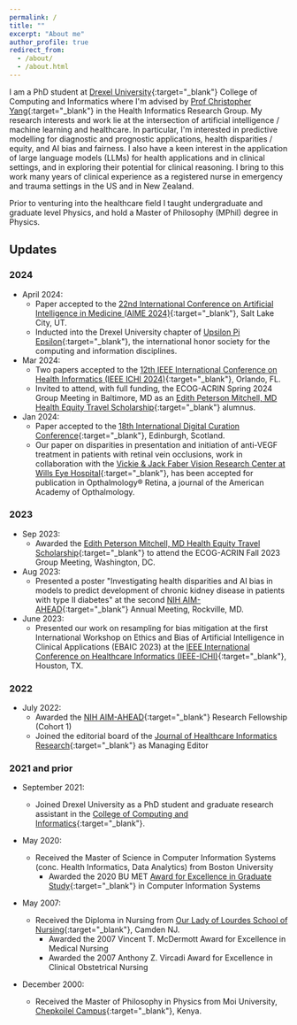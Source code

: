 ```yaml
---
permalink: /
title: ""
excerpt: "About me"
author_profile: true
redirect_from: 
  - /about/
  - /about.html
---
```


I am a PhD student at [Drexel University](https://drexel.edu/cci/){:target="_blank"} College of Computing and Informatics where I'm advised by [Prof Christopher Yang](http://cci.drexel.edu/faculty/cyang/){:target="_blank"} in the Health Informatics Research Group. My research interests and work lie at the intersection of artificial intelligence / machine learning and healthcare.  In particular, I'm interested in predictive modelling for diagnostic and prognostic applications, health disparities / equity, and AI bias and fairness. I also have a keen interest in the application of large language models (LLMs) for health applications and in clinical settings, and in exploring their potential for clinical reasoning. I bring to this work many years of clinical experience as a registered nurse in emergency and trauma settings in the US and in New Zealand.

Prior to venturing into the healthcare field I taught undergraduate and graduate level Physics, and hold a Master of Philosophy (MPhil) degree in Physics.

## Updates

### 2024
- April 2024: 
  - Paper accepted to the [22nd International Conference on Artificial Intelligence in Medicine (AIME 2024)](https://aime24.aimedicine.info/){:target="_blank"}, Salt Lake City, UT.
  - Inducted into the Drexel University chapter of [Upsilon Pi Epsilon](https://upe.acm.org/){:target="_blank"}, the international honor society for the computing and information disciplines. 
- Mar 2024: 
  - Two papers accepted to the [12th IEEE International Conference on Health Informatics (IEEE ICHI 2024)](https://ieeeichi2024.github.io/){:target="_blank"}, Orlando, FL.
  - Invited to attend, with full funding, the ECOG-ACRIN Spring 2024 Group Meeting in Baltimore, MD as an [Edith Peterson Mitchell, MD Health Equity Travel Scholarship](https://ecog-acrin.org/research/mentorship/travel-scholarships/){:target="_blank"} alumnus.
- Jan 2024: 
  - Paper accepted to the [18th International Digital Curation Conference](https://dcc.ac.uk/events/idcc24){:target="_blank"}, Edinburgh, Scotland.
  - Our paper on disparities in presentation and initiation of anti-VEGF treatment in patients with retinal vein occlusions, work in collaboration with the [Vickie & Jack Faber Vision Research Center at Wills Eye Hospital](https://www.willseye.org/research-2/){:target="_blank"}, has been accepted for publication in Opthalmology® Retina, a journal of the American Academy of Opthalmology. 

### 2023
- Sep 2023: 
  - Awarded the [Edith Peterson Mitchell, MD Health Equity Travel Scholarship](https://ecog-acrin.org/research/mentorship/travel-scholarships/){:target="_blank"} to attend the ECOG-ACRIN Fall 2023 Group Meeting, Washington, DC.
- Aug 2023: 
  - Presented a poster "Investigating health disparities and AI bias in models to predict development of chronic kidney disease in patients with type II diabetes" at the second [NIH AIM-AHEAD](https://aim-ahead.net/){:target="_blank"} Annual Meeting, Rockville, MD.
- June 2023: 
  - Presented our work on resampling for bias mitigation at the first International Workshop on Ethics and Bias of Artificial Intelligence in Clinical Applications (EBAIC 2023) at the [IEEE International Conference on Healthcare Informatics (IEEE-ICHI)](https://ieeeichi.github.io/ICHI2023/){:target="_blank"}, Houston, TX.


### 2022

- July 2022: 
  - Awarded the [NIH AIM-AHEAD](https://aim-ahead.net/){:target="_blank"} Research Fellowship (Cohort 1)
  - Joined the editorial board of the [Journal of Healthcare Informatics Research](https://www.springer.com/journal/41666){:target="_blank"} as Managing Editor

### 2021 and prior

- September 2021: 
  - Joined Drexel University as a PhD student and graduate research assistant in the [College of Computing and Informatics](https://drexel.edu/cci/){:target="_blank"}.

- May 2020: 
  - Received the Master of Science in Computer Information Systems (conc. Health Informatics, Data Analytics) from Boston University
    - Awarded the 2020 BU MET [Award for Excellence in Graduate Study](https://www.bu.edu/met/about/deans-welcome/awards/){:target="_blank"} in Computer Information Systems

- May 2007: 
  - Received the Diploma in Nursing from [Our Lady of Lourdes School of Nursing](https://lourdesnursingschool.org/){:target="_blank"}, Camden NJ.
    - Awarded the 2007 Vincent T. McDermott Award for Excellence in Medical Nursing
    - Awarded the 2007 Anthony Z. Vircadi Award for Excellence in Clinical Obstetrical Nursing

- December 2000: 
  - Received the Master of Philosophy in Physics from Moi University, [Chepkoilel Campus](https://www.uoeld.ac.ke/){:target="_blank"}, Kenya.

